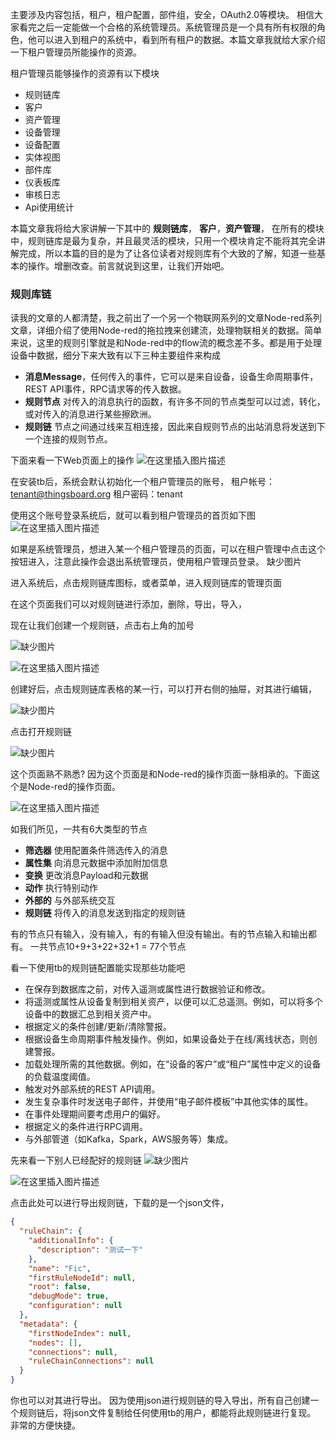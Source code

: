 主要涉及内容包括，租户，租户配置，部件组，安全，OAuth2.0等模块。 相信大家看完之后一定能做一个合格的系统管理员。系统管理员是一个具有所有权限的角色，他可以进入到租户的系统中，看到所有租户的数据。本篇文章我就给大家介绍一下租户管理员所能操作的资源。

租户管理员能够操作的资源有以下模块

- 规则链库
- 客户
- 资产管理
- 设备管理
- 设备配置
- 实体视图
- 部件库
- 仪表板库
- 审核日志
- Api使用统计

本篇文章我将给大家讲解一下其中的 **规则链库**， **客户**，**资产管理**， 在所有的模块中，规则链库是最为复杂，并且最灵活的模块，只用一个模块肯定不能将其完全讲解完成，所以本篇的目的是为了让各位读者对规则库有个大致的了解，知道一些基本的操作。增删改查。前言就说到这里，让我们开始吧。

### 规则库链

读我的文章的人都清楚，我之前出了一个另一个物联网系列的文章Node-red系列文章，详细介绍了使用Node-red的拖拉拽来创建流，处理物联相关的数据。简单来说，这里的规则引擎就是和Node-red中的flow流的概念差不多。都是用于处理设备中数据，细分下来大致有以下三种主要组件来构成

- **消息Message**，任何传入的事件，它可以是来自设备，设备生命周期事件，REST API事件，RPC请求等的传入数据。
- **规则节点** 对传入的消息执行的函数，有许多不同的节点类型可以过滤，转化，或对传入的消息进行某些擦欧洲。
- **规则链** 节点之间通过线来互相连接，因此来自规则节点的出站消息将发送到下一个连接的规则节点。

下面来看一下Web页面上的操作
 ![在这里插入图片描述](https://img-blog.csdnimg.cn/20210130175958320.png?x-oss-process=image/watermark,type_ZmFuZ3poZW5naGVpdGk,shadow_10,text_aHR0cHM6Ly9ibG9nLmNzZG4ubmV0L2dpdGh1Yl8zNTYzMTU0MA==,size_16,color_FFFFFF,t_70)

在安装tb后，系统会默认初始化一个租户管理员的账号，
 租户帐号：tenant@thingsboard.org
 租户密码：tenant

使用这个账号登录系统后，就可以看到租户管理员的首页如下图
 ![在这里插入图片描述](https://img-blog.csdnimg.cn/20210130175916551.png?x-oss-process=image/watermark,type_ZmFuZ3poZW5naGVpdGk,shadow_10,text_aHR0cHM6Ly9ibG9nLmNzZG4ubmV0L2dpdGh1Yl8zNTYzMTU0MA==,size_16,color_FFFFFF,t_70)

如果是系统管理员，想进入某一个租户管理员的页面，可以在租户管理中点击这个按钮进入，注意此操作会退出系统管理员，使用租户管理员登录。
 缺少图片

进入系统后，点击规则链库图标，或者菜单，进入规则链库的管理页面

在这个页面我们可以对规则链进行添加，删除，导出，导入，

现在让我们创建一个规则链，点击右上角的加号

![缺少图片](https://img-blog.csdnimg.cn/2021013018003363.png?x-oss-process=image/watermark,type_ZmFuZ3poZW5naGVpdGk,shadow_10,text_aHR0cHM6Ly9ibG9nLmNzZG4ubmV0L2dpdGh1Yl8zNTYzMTU0MA==,size_16,color_FFFFFF,t_70)

![在这里插入图片描述](https://img-blog.csdnimg.cn/20210130180058608.png?x-oss-process=image/watermark,type_ZmFuZ3poZW5naGVpdGk,shadow_10,text_aHR0cHM6Ly9ibG9nLmNzZG4ubmV0L2dpdGh1Yl8zNTYzMTU0MA==,size_16,color_FFFFFF,t_70)

创建好后，点击规则链库表格的某一行，可以打开右侧的抽屉，对其进行编辑，

![缺少图片](https://img-blog.csdnimg.cn/20210130180128367.png?x-oss-process=image/watermark,type_ZmFuZ3poZW5naGVpdGk,shadow_10,text_aHR0cHM6Ly9ibG9nLmNzZG4ubmV0L2dpdGh1Yl8zNTYzMTU0MA==,size_16,color_FFFFFF,t_70)

点击打开规则链

![缺少图片](https://img-blog.csdnimg.cn/20210130180145161.png?x-oss-process=image/watermark,type_ZmFuZ3poZW5naGVpdGk,shadow_10,text_aHR0cHM6Ly9ibG9nLmNzZG4ubmV0L2dpdGh1Yl8zNTYzMTU0MA==,size_16,color_FFFFFF,t_70)

这个页面熟不熟悉? 因为这个页面是和Node-red的操作页面一脉相承的。下面这个是Node-red的操作页面。

![在这里插入图片描述](https://img-blog.csdnimg.cn/20210130180252123.png?x-oss-process=image/watermark,type_ZmFuZ3poZW5naGVpdGk,shadow_10,text_aHR0cHM6Ly9ibG9nLmNzZG4ubmV0L2dpdGh1Yl8zNTYzMTU0MA==,size_16,color_FFFFFF,t_70)

如我们所见，一共有6大类型的节点

- **筛选器** 使用配置条件筛选传入的消息
- **属性集** 向消息元数据中添加附加信息
- **变换** 更改消息Payload和元数据
- **动作** 执行特别动作
- **外部的** 与外部系统交互
- **规则链** 将传入的消息发送到指定的规则链

有的节点只有输入，没有输入，有的有输入但没有输出。有的节点输入和输出都有。
 一共节点10+9+3+22+32+1 = 77个节点

看一下使用tb的规则链配置能实现那些功能吧

- 在保存到数据库之前，对传入遥测或属性进行数据验证和修改。
- 将遥测或属性从设备复制到相关资产，以便可以汇总遥测。例如，可以将多个设备中的数据汇总到相关资产中。
- 根据定义的条件创建/更新/清除警报。
- 根据设备生命周期事件触发操作。例如，如果设备处于在线/离线状态，则创建警报。
- 加载处理所需的其他数据。例如，在“设备的客户”或“租户”属性中定义的设备的负载温度阈值。
- 触发对外部系统的REST API调用。
- 发生复杂事件时发送电子邮件，并使用“电子邮件模板”中其他实体的属性。
- 在事件处理期间要考虑用户的偏好。
- 根据定义的条件进行RPC调用。
- 与外部管道（如Kafka，Spark，AWS服务等）集成。

先来看一下别人已经配好的规则链
 ![缺少图片](https://img-blog.csdnimg.cn/20210130180224821.png?x-oss-process=image/watermark,type_ZmFuZ3poZW5naGVpdGk,shadow_10,text_aHR0cHM6Ly9ibG9nLmNzZG4ubmV0L2dpdGh1Yl8zNTYzMTU0MA==,size_16,color_FFFFFF,t_70)

![在这里插入图片描述](https://img-blog.csdnimg.cn/20210130180238895.png?x-oss-process=image/watermark,type_ZmFuZ3poZW5naGVpdGk,shadow_10,text_aHR0cHM6Ly9ibG9nLmNzZG4ubmV0L2dpdGh1Yl8zNTYzMTU0MA==,size_16,color_FFFFFF,t_70)

点击此处可以进行导出规则链，下载的是一个json文件，

```json
{
  "ruleChain": {
    "additionalInfo": {
      "description": "测试一下"
    },
    "name": "Fic",
    "firstRuleNodeId": null,
    "root": false,
    "debugMode": true,
    "configuration": null
  },
  "metadata": {
    "firstNodeIndex": null,
    "nodes": [],
    "connections": null,
    "ruleChainConnections": null
  }
}
```

你也可以对其进行导出。
 因为使用json进行规则链的导入导出，所有自己创建一个规则链后，将json文件复制给任何使用tb的用户，都能将此规则链进行复现。
 非常的方便快捷。